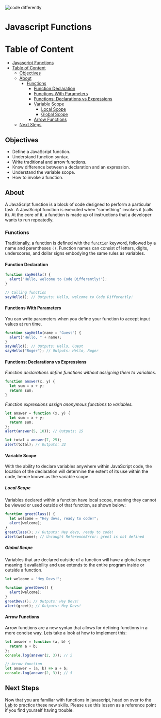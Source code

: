 ![code differently](https://user-images.githubusercontent.com/54545904/91590200-f82ec600-e928-11ea-9433-eea450388abf.png)

# Javascript Functions

# Table of Content

- [Javascript Functions](#javascript-functions)
- [Table of Content](#table-of-content)
  - [Objectives](#objectives)
  - [About](#about)
    - [Functions](#functions)
      - [Function Declaration](#function-declaration)
      - [Functions With Parameters](#functions-with-parameters)
      - [Functions: Declarations vs Expressions](#functions-declarations-vs-expressions)
      - [Variable Scope](#variable-scope)
        - [Local Scope](#local-scope)
        - [Global Scope](#global-scope)
      - [Arrow Functions](#arrow-functions)
  - [Next Steps](#next-steps)

## Objectives

- Define a JavaScript function.
- Understand function syntax.
- Write traditional and arrow functions.
- Know difference between a declaration and an expression.
- Understand the variable scope.
- How to invoke a function.

## About

A JavaScript function is a block of code designed to perform a particular task. A JavaScript function is executed when "something" invokes it (calls it). At the core of it, a function is made up of instructions that a developer wants to run repeatedly.

### Functions

Traditionally, a function is defined with the `function` keyword, followed by a name and parentheses `()`. Function names can consist of letters, digits, underscores, and dollar signs embodying the same rules as variables.

#### Function Declaration

```js
function sayHello() {
  alert("Hello, welcome to Code Differently!");
}

// Calling function
sayHello(); // 0utputs: Hello, welcome to Code Differently!
```

#### Functions With Parameters

You can write parameters when you define your function to accept input values at run time.

```js
function sayHello(name = "Guest") {
  alert("Hello, " + name);
}
sayHello(); // 0utputs: Hello, Guest
sayHello("Roger"); // 0utputs: Hello, Roger
```

#### Functions: Declarations vs Expressions

_Function declarations define functions without assigning them to variables._

```js
function answer(x, y) {
  let sum = x + y;
  return sum;
}
```

_Function expressions assign anonymous functions to variables._

```js
let answer = function (x, y) {
  let sum = x + y;
  return sum;
};
alert(answer(5, 10)); // 0utputs: 15

let total = answer(7, 25);
alert(total); // 0utputs: 32
```

#### Variable Scope

With the ability to declare variables anywhere within JavaScript code, the location of the declaration will determine the extent of its use within the code, hence known as the variable scope.

##### Local Scope

Variables declared within a function have local scope, meaning they cannot be viewed or used outside of that function, as shown below:

```js
function greetClass() {
  let welcome = "Hey devs, ready to code!";
  alert(welcome);
}
greetClass(); // Outputs: Hey devs, ready to code!
alert(welcome); // Uncaught ReferenceError: greet is not defined
```

##### Global Scope

Variables that are declared outside of a function will have a global scope meaning it availability and use extends to the entire program inside or outside a function.

```js
let welcome = "Hey Devs!";

function greetDevs() {
  alert(welcome);
}
greetDevs(); // Outputs: Hey Devs!
alert(greet); // Outputs: Hey Devs!
```

#### Arrow Functions

Arrow functions are a new syntax that allows for defining functions in a more concise way. Lets take a look at how to implement this:

```js
let answer = function (a, b) {
  return a + b;
};
console.log(answer(2, 3)); // 5

// Arrow function
let answer = (a, b) => a + b;
console.log(answer(2, 3)); // 5
```

## Next Steps

Now that you are familiar with functions in javascript, head on over to the [Lab](Functions%20Lab.md) to practice these new skills. Please use this lesson as a reference point if you find yourself having trouble.
